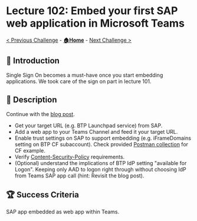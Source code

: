 # Lecture 102: Embed your first SAP web application in Microsoft Teams

[< Previous Challenge](./101-trust-sso.md) - **[🏠Home](../README.md)** - [Next Challenge >](./103-sap-principal-propagation.md)

## 🔭 Introduction

Single Sign On becomes a must-have once you start embedding applications. We took care of the sign on part in lecture 101.

## 📖 Description

Continue with the [blog post](https://blogs.sap.com/2022/01/26/integrate-sap-cloud-portal-and-launchpad-service-into-microsoft-teams-including-sso/).

- Get your target URL (e.g. BTP Launchpad service) from SAP.
- Add a web app to your Teams Channel and feed it your target URL.
- Enable trust settings on SAP to support embedding (e.g. iFrameDomains setting on BTP CF subaccount). Check provided [Postman collection](../Templates/BTP-Security-API.postman_collection.json) for CF example.
- Verify [Content-Security-Policy](https://developer.mozilla.org/docs/Web/HTTP/CSP) requirements.
- (Optional) understand the implications of BTP IdP setting "available for Logon". Keeping only AAD to logon right through without choosing IdP from Teams SAP app call (hint: Revisit the blog post).

## 🏆 Success Criteria

SAP app embedded as web app within Teams.
